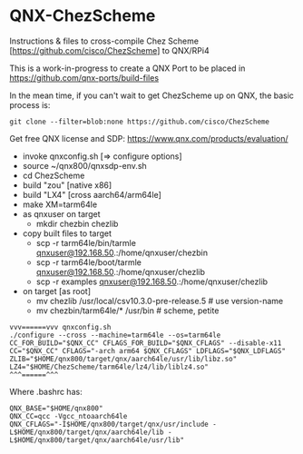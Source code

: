 # QNX-ChezScheme
Instructions &amp; files to cross-compile Chez Scheme [https://github.com/cisco/ChezScheme] to QNX/RPi4

This is a work-in-progress to create a QNX Port to be placed in https://github.com/qnx-ports/build-files

In the mean time, if you can't wait to get ChezScheme up on QNX, the basic process is:

````
git clone --filter=blob:none https://github.com/cisco/ChezScheme
````
Get free QNX license and SDP: https://www.qnx.com/products/evaluation/

- invoke qnxconfig.sh [=> configure options]
- source ~/qnx800/qnxsdp-env.sh
- cd ChezScheme
- build "zou" [native x86]
- build "LX4" [cross aarch64/arm64le]
- make XM=tarm64le
- as qnxuser on target
  - mkdir chezbin chezlib
- copy built files to target
  - scp -r tarm64le/bin/tarmle qnxuser@192.168.50.<where>:/home/qnxuser/chezbin
  - scp -r tarm64le/boot/tarmle qnxuser@192.168.50.<where>:/home/qnxuser/chezlib
  - scp -r examples qnxuser@192.168.50.<where>:/home/qnxuser/chezlib
- on target [as root]
  - mv chezlib /usr/local/csv10.3.0-pre-release.5  # use version-name
  - mv chezbin/tarm64le/* /usr/bin     # scheme, petite

````
vvv======vvv qnxconfig.sh
./configure --cross --machine=tarm64le --os=tarm64le  CC_FOR_BUILD="$QNX_CC" CFLAGS_FOR_BUILD="$QNX_CFLAGS" --disable-x11 CC="$QNX_CC" CFLAGS="-arch arm64 $QNX_CFLAGS" LDFLAGS="$QNX_LDFLAGS" ZLIB="$HOME/qnx800/target/qnx/aarch64le/usr/lib/libz.so" LZ4="$HOME/ChezScheme/tarm64le/lz4/lib/liblz4.so"
^^^======^^^
````
Where .bashrc has:
````
QNX_BASE="$HOME/qnx800"
QNX_CC=qcc -Vgcc_ntoaarch64le
QNX_CFLAGS="-I$HOME/qnx800/target/qnx/usr/include -L$HOME/qnx800/target/qnx/aarch64le/lib -L$HOME/qnx800/target/qnx/aarch64le/usr/lib"
````

